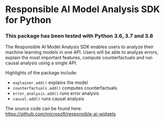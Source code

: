# Responsible AI Model Analysis SDK for Python

### This package has been tested with Python 3.6, 3.7 and 3.8

The Responsible AI Model Analysis SDK enables users to analyze their machine learning models in one API. Users will be able to analyze errors, explain the most important features, compute counterfactuals and run causal analysis using a single API.

Highlights of the package include:

- `explainer.add()` explains the model
- `counterfactuals.add()` computes counterfactuals
- `error_analysis.add()` runs error analysis
- `causal.add()` runs causal analysis

The source code can be found here:
https://github.com/microsoft/responsible-ai-widgets
